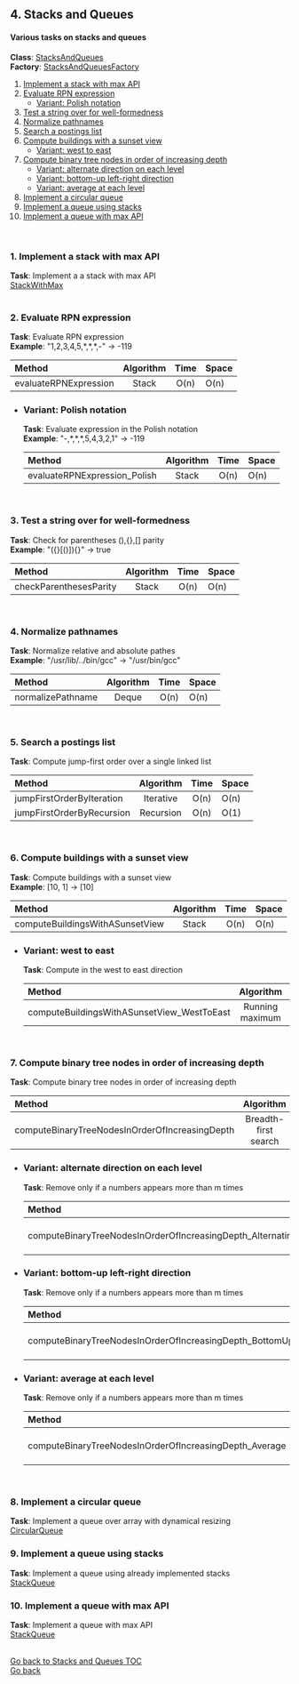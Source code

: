 ## <a name="stacks-and-queues"></a>4. Stacks and Queues
#### Various tasks on stacks and queues

**Class**: [StacksAndQueues](/src/main/java/pro/amberovsky/elements/StacksAndQueues.java)  
**Factory**: [StacksAndQueuesFactory](/src/main/java/pro/amberovsky/elements/StacksAndQueuesFactory.java)  

1. [Implement a stack with max API](#implement-a-stack-with-max-api)
2. [Evaluate RPN expression](#evaluate-rpn-expression)
   * [Variant: Polish notation](#evaluate-rpn-expression-polish-notation)
3. [Test a string over for well-formedness](#test-a-string-over-for-well-formedness)
4. [Normalize pathnames](#normalize-pathnames)
5. [Search a postings list](#search-a-postings-list)
6. [Compute buildings with a sunset view](#compute-buildings-with-a-sunset-view)
   * [Variant: west to east](#compute-buildings-with-a-sunset-view-west-to-east)
7. [Compute binary tree nodes in order of increasing depth](#compute-binary-tree-nodes-in-order-of-increasing-depth)
   * [Variant: alternate direction on each level](#compute-binary-tree-nodes-in-order-of-increasing-depth-alternate-direction-on-each-level)
   * [Variant: bottom-up left-right direction](#compute-binary-tree-nodes-in-order-of-increasing-depth-bottom-up-left-right-direction)
   * [Variant: average at each level](#compute-binary-tree-nodes-in-order-of-increasing-depth-average-at-each-level)
8. [Implement a circular queue](#implement-a-ciruclar-queue)
9. [Implement a queue using stacks](#implement-a-queue-using-stacks)
10. [Implement a queue with max API](#implement-a-queue-with-max-api)
      
<br>

### 1. <a name="implement-a-stack-with-max-api"></a>Implement a stack with max API
**Task**: Implement a a stack with max API  
[StackWithMax](/src/main/java/pro/amberovsky/elements/util/data/StackWithMax.java)  
<br>

### 2. <a name="evaluate-rpn-expression"></a>Evaluate RPN expression
**Task**: Evaluate RPN expression  
**Example**: "1,2,3,4,5,\*,\*,\*,-" -> -119

| Method | Algorithm | Time | Space |
| :--- | :---: | :---: | :-- |
| evaluateRPNExpression | Stack | O(n) | O(n) |

   * ### <a name="evaluate-rpn-expression-polish-notation"></a>Variant: Polish notation
      **Task**: Evaluate expression in the Polish notation  
      **Example**: "-,\*,\*,\*,5,4,3,2,1" -> -119

      | Method | Algorithm | Time | Space |
      | :--- | :---: | :---: | :-- |
      | evaluateRPNExpression_Polish | Stack | O(n) | O(n) |
<br>

### 3. <a name="test-a-string-over-for-well-formedness"></a>Test a string over for well-formedness
**Task**:  Check for parentheses (),{},[] parity  
**Example**: "({}\[()\]){}" -> true

| Method | Algorithm | Time | Space |
| :--- | :---: | :---: | :-- |
| checkParenthesesParity | Stack | O(n) | O(n) |
<br>

### 4. <a name="normalize-pathnames"></a>Normalize pathnames
**Task**: Normalize relative and absolute pathes  
**Example**: "/usr/lib/../bin/gcc" -> "/usr/bin/gcc"

| Method | Algorithm | Time | Space |
| :--- | :---: | :---: | :-- |
| normalizePathname | Deque | O(n) | O(n) |
<br>

### 5. <a name="search-a-postings-list"></a>Search a postings list
**Task**: Compute jump-first order over a single linked list   

| Method | Algorithm | Time | Space |
| :--- | :---: | :---: | :-- |
| jumpFirstOrderByIteration | Iterative | O(n) | O(n) |
| jumpFirstOrderByRecursion | Recursion | O(n) | O(1) |
<br>

### 6. <a name="compute-buildings-with-a-sunset-view"></a>Compute buildings with a sunset view
**Task**: Compute buildings with a sunset view  
**Example**: \[10, 1\] -> \[10\]
 
| Method | Algorithm | Time | Space |
| :--- | :---: | :---: | :-- |
| computeBuildingsWithASunsetView | Stack | O(n) | O(n) |

   * ### <a name="compute-buildings-with-a-sunset-view-west-to-east"></a>Variant: west to east
      **Task**: Compute in the west to east direction  

      | Method | Algorithm | Time | Space |
      | :--- | :---: | :---: | :-- |
      | computeBuildingsWithASunsetView_WestToEast | Running maximum | O(n) | O(n) |
<br>

### 7. <a name="compute-binary-tree-nodes-in-order-of-increasing-depth"></a>Compute binary tree nodes in order of increasing depth
**Task**: Compute binary tree nodes in order of increasing depth  

| Method | Algorithm | Time | Space |
| :--- | :---: | :---: | :-- |
| computeBinaryTreeNodesInOrderOfIncreasingDepth | Breadth-first search | O(n) | O(n) |

   * ### <a name="compute-binary-tree-nodes-in-order-of-increasing-depth-alternate-direction-on-each-level"></a>Variant: alternate direction on each level
      **Task**: Remove only if a numbers appears more than m times 

      | Method | Algorithm | Time | Space |
      | :--- | :---: | :---: | :-- |
      | computeBinaryTreeNodesInOrderOfIncreasingDepth_AlternatingDirection | Breadth-first search | O(n) | O(n) |

   * ### <a name="compute-binary-tree-nodes-in-order-of-increasing-depth-bottom-up-left-right-direction"></a>Variant: bottom-up left-right direction
      **Task**: Remove only if a numbers appears more than m times 

      | Method | Algorithm | Time | Space |
      | :--- | :---: | :---: | :-- |
      | computeBinaryTreeNodesInOrderOfIncreasingDepth_BottomUpLeftRight | Breadth-first searchn | O(n) | O(n) |

   * ### <a name="compute-binary-tree-nodes-in-order-of-increasing-depth-average-at-each-level"></a>Variant: average at each level
      **Task**: Remove only if a numbers appears more than m times 

      | Method | Algorithm | Time | Space |
      | :--- | :---: | :---: | :-- |
      | computeBinaryTreeNodesInOrderOfIncreasingDepth_Average | Breadth-first search | O(n) | O(n) |
<br>

### 8. <a name="implement-a-ciruclar-queue"></a>Implement a circular queue
**Task**: Implement a queue over array with dynamical resizing  
[CircularQueue](/src/main/java/pro/amberovsky/elements/util/data/CircularQueue.java)
<br>

### 9. <a name="implement-a-queue-using-stacks"></a>Implement a queue using stacks
**Task**: Implement a queue using already implemented stacks  
[StackQueue](/src/main/java/pro/amberovsky/elements/util/data/StackQueue.java)
<br>

### 10. <a name="implement-a-queue-with-max-api"></a>Implement a queue with max API
**Task**: Implement a queue with max API  
[StackQueue](/src/main/java/pro/amberovsky/elements/util/data/QueueWithMax.java)  
<br>

[Go back to Stacks and Queues TOC](#stacks-and-queues)  
[Go back](/README.md)
